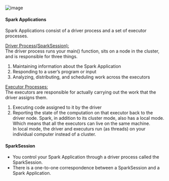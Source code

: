 ![image](https://github.com/user-attachments/assets/4521a0a4-4d35-4788-97fb-8faa6d818a09)
#### Spark Applications 
Spark Applications consist of a driver process and a set of executor processes.</br>

<ins>Driver Process(SparkSession):</ins></br> 
The driver process runs your main() function, sits on a node in the cluster, and is responsible for three things.
1. Maintaining information about the Spark Application
2. Responding to a user’s program or input
3. Analyzing, distributing, and scheduling work across the executors

<ins>Executor Processes:</ins></br>
The executors are responsible for actually carrying out the work that the driver assigns them.
1. Executing code assigned to it by the driver
2. Reporting the state of the computation on that executor back to the driver node.
Spark, in addition to its cluster mode, also has a local mode. Which means that all the executors can live on the same machine.</br>
In local mode, the driver and executurs run (as threads) on your individual computer instead of a cluster.

#### SparkSession
- You control your Spark Application through a driver process called the SparkSession.
- There is a one-to-one correspondence between a SparkSession and a Spark Application.
